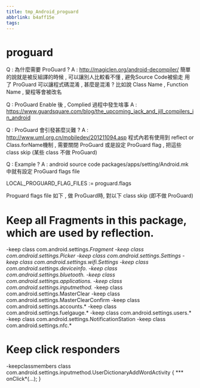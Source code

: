 ```yaml
---
title: tmp_Android_proguard
abbrlink: b4aff15e
tags:
---
```

proguard
===

Q : 為什麼需要 ProGuard ?
A : http://magiclen.org/android-decompiler/
簡單的說就是被反組譯的時候 , 可以讓別人比較看不懂 , 避免Source Code被偷走
用了 ProGuard 可以讓程式碼混淆 , 甚麼是混淆 ? 比如說 Class Name , Function Name , 變程等會被改名

Q : ProGuard Enable 後 , Complied 過程中發生啥事
A : https://www.guardsquare.com/blog/the_upcoming_jack_and_jill_compilers_in_android


Q : ProGuard 會引發甚麼災難 ?
A : http://www.uml.org.cn/mobiledev/201211094.asp
程式內若有使用到 reflect or Class.forName機制 , 需要關閉 ProGuard 或是設定 ProGuard flag , 把這些 class skip (某些 class 不做 ProGuard)

Q : Example ?
A : android source code packages/apps/setting/Android.mk 中就有設定 ProGuard flags file

LOCAL_PROGUARD_FLAG_FILES := proguard.flags

Proguard flags file 如下 , 做 ProGuard時, 對以下 class skip (即不做 ProGuard)
# Keep all Fragments in this package, which are used by reflection.
-keep class com.android.settings.*Fragment
-keep class com.android.settings.*Picker
-keep class com.android.settings.*Settings
-keep class com.android.settings.wifi.*Settings
-keep class com.android.settings.deviceinfo.*
-keep class com.android.settings.bluetooth.*
-keep class com.android.settings.applications.*
-keep class com.android.settings.inputmethod.*
-keep class com.android.settings.MasterClear
-keep class com.android.settings.MasterClearConfirm
-keep class com.android.settings.accounts.*
-keep class com.android.settings.fuelgauge.*
-keep class com.android.settings.users.*
-keep class com.android.settings.NotificationStation
-keep class com.android.settings.nfc.*
# Keep click responders
-keepclassmembers class com.android.settings.inputmethod.UserDictionaryAddWordActivity {
*** onClick*(...);
}